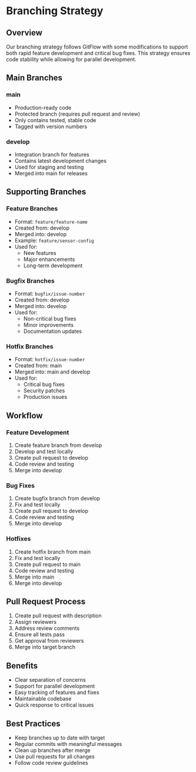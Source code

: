 # Branching Strategy

## Overview
Our branching strategy follows GitFlow with some modifications to support both rapid feature development and critical bug fixes. This strategy ensures code stability while allowing for parallel development.

## Main Branches

### main
- Production-ready code
- Protected branch (requires pull request and review)
- Only contains tested, stable code
- Tagged with version numbers

### develop
- Integration branch for features
- Contains latest development changes
- Used for staging and testing
- Merged into main for releases

## Supporting Branches

### Feature Branches
- Format: `feature/feature-name`
- Created from: develop
- Merged into: develop
- Example: `feature/sensor-config`
- Used for:
  - New features
  - Major enhancements
  - Long-term development

### Bugfix Branches
- Format: `bugfix/issue-number`
- Created from: develop
- Merged into: develop
- Used for:
  - Non-critical bug fixes
  - Minor improvements
  - Documentation updates

### Hotfix Branches
- Format: `hotfix/issue-number`
- Created from: main
- Merged into: main and develop
- Used for:
  - Critical bug fixes
  - Security patches
  - Production issues

## Workflow

### Feature Development
1. Create feature branch from develop
2. Develop and test locally
3. Create pull request to develop
4. Code review and testing
5. Merge into develop

### Bug Fixes
1. Create bugfix branch from develop
2. Fix and test locally
3. Create pull request to develop
4. Code review and testing
5. Merge into develop

### Hotfixes
1. Create hotfix branch from main
2. Fix and test locally
3. Create pull request to main
4. Code review and testing
5. Merge into main
6. Merge into develop

## Pull Request Process
1. Create pull request with description
2. Assign reviewers
3. Address review comments
4. Ensure all tests pass
5. Get approval from reviewers
6. Merge into target branch

## Benefits
- Clear separation of concerns
- Support for parallel development
- Easy tracking of features and fixes
- Maintainable codebase
- Quick response to critical issues

## Best Practices
- Keep branches up to date with target
- Regular commits with meaningful messages
- Clean up branches after merge
- Use pull requests for all changes
- Follow code review guidelines 